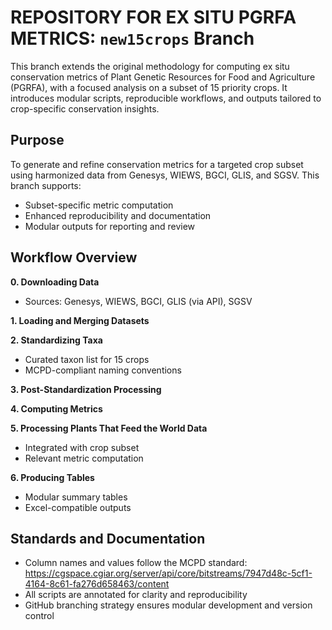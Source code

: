 # REPOSITORY FOR EX SITU PGRFA METRICS: `new15crops` Branch

This branch extends the original methodology for computing ex situ conservation metrics of Plant Genetic Resources for Food and Agriculture (PGRFA), with a focused analysis on a subset of 15 priority crops. It introduces modular scripts, reproducible workflows, and outputs tailored to crop-specific conservation insights.

## Purpose

To generate and refine conservation metrics for a targeted crop subset using harmonized data from Genesys, WIEWS, BGCI, GLIS, and SGSV. This branch supports:
- Subset-specific metric computation
- Enhanced reproducibility and documentation
- Modular outputs for reporting and review

## Workflow Overview

**0. Downloading Data**  
- Sources: Genesys, WIEWS, BGCI, GLIS (via API), SGSV

**1. Loading and Merging Datasets**  

**2. Standardizing Taxa**  
- Curated taxon list for 15 crops  
- MCPD-compliant naming conventions

**3. Post-Standardization Processing** 

**4. Computing Metrics**  
  
**5. Processing Plants That Feed the World Data**  
- Integrated with crop subset  
- Relevant metric computation

**6. Producing Tables**  
- Modular summary tables  
- Excel-compatible outputs     

## Standards and Documentation

- Column names and values follow the MCPD standard:  
  https://cgspace.cgiar.org/server/api/core/bitstreams/7947d48c-5cf1-4164-8c61-fa276d658463/content
- All scripts are annotated for clarity and reproducibility
- GitHub branching strategy ensures modular development and version control
